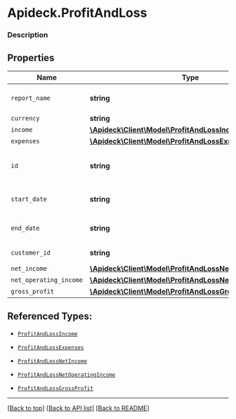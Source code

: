 # Apideck.ProfitAndLoss

### Description

## Properties
Name | Type | Description | Notes
------------ | ------------- | ------------- | -------------
`report_name` | **string** | The name of the report | 
`currency` | **string** |  | 
`income` | [**\Apideck\Client\Model\ProfitAndLossIncome**](ProfitAndLossIncome.md) |  | 
`expenses` | [**\Apideck\Client\Model\ProfitAndLossExpenses**](ProfitAndLossExpenses.md) |  | 
`id` | **string** | A unique identifier for an object. | [optional] 
`start_date` | **string** | The start date of the report | [optional] 
`end_date` | **string** | The start date of the report | [optional] 
`customer_id` | **string** | Customer id | [optional] 
`net_income` | [**\Apideck\Client\Model\ProfitAndLossNetIncome**](ProfitAndLossNetIncome.md) |  | [optional] 
`net_operating_income` | [**\Apideck\Client\Model\ProfitAndLossNetOperatingIncome**](ProfitAndLossNetOperatingIncome.md) |  | [optional] 
`gross_profit` | [**\Apideck\Client\Model\ProfitAndLossGrossProfit**](ProfitAndLossGrossProfit.md) |  | [optional] 





## Referenced Types:


* [`ProfitAndLossIncome`](ProfitAndLossIncome.md)
* [`ProfitAndLossExpenses`](ProfitAndLossExpenses.md)




* [`ProfitAndLossNetIncome`](ProfitAndLossNetIncome.md)
* [`ProfitAndLossNetOperatingIncome`](ProfitAndLossNetOperatingIncome.md)
* [`ProfitAndLossGrossProfit`](ProfitAndLossGrossProfit.md)

---

[[Back to top]](#) [[Back to API list]](../../../../README.md#documentation-for-api-endpoints) [[Back to README]](../../../../README.md)



